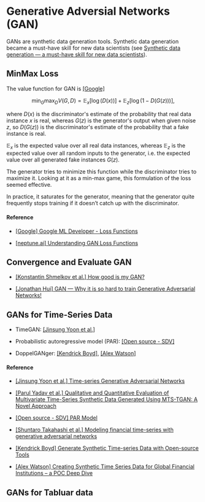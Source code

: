 # Generative Adversial Networks (GAN)

GANs are synthetic data generation tools. Synthetic data generation became a must-have skill for new data scientists (see [Synthetic data generation — a must-have skill for new data scientists](https://towardsdatascience.com/synthetic-data-generation-a-must-have-skill-for-new-data-scientists-915896c0c1ae)).



## MinMax Loss

The value function for GAN is [[Google]][Google ML Developer - Loss Functions]

$$\min_{G} \max_{D} V(G, D) = \mathbb{E}_x [ \log{\big( D(x) \big)} ] + \mathbb{E}_z[ \log{\big( 1-D(G(z)) \big)} ],$$

where $D(x)$ is the discriminator's estimate of the probability that real data instance $x$ is real, whereas $G(z)$ is the generator's output when given noise $z$, so $D(G(z))$ is the discriminator's estimate of the probability that a fake instance is real. 

$\mathbb{E}_x$ is the expected value over all real data instances, whereas $\mathbb{E}_z$ is the expected value over all random inputs to the generator, i.e. the expected value over all generated fake instances $G(z)$.

The generator tries to minimize this function while the discriminator tries to maximize it. Looking at it as a min-max game, this formulation of the loss seemed effective. 

In practice, it saturates for the generator, meaning that the generator quite frequently stops training if it doesn’t catch up with the discriminator.


#### Reference

* [Google ML Developer - Loss Functions]: https://developers.google.com/machine-learning/gan/loss
[[Google] Google ML Developer - Loss Functions](https://developers.google.com/machine-learning/gan/loss)

* [Understanding GAN Loss Functions]: https://neptune.ai/blog/gan-loss-functions
[[neptune.ai] Understanding GAN Loss Functions](https://neptune.ai/blog/gan-loss-functions)


## Convergence and Evaluate GAN



* [How good is my GAN?]: https://inria.hal.science/hal-01850447/document
[[Konstantin Shmelkov et al.] How good is my GAN?](https://inria.hal.science/hal-01850447/document)

* [GAN — Why it is so hard to train Generative Adversarial Networks!]: https://jonathan-hui.medium.com/gan-why-it-is-so-hard-to-train-generative-advisory-networks-819a86b3750b
[[Jonathan Hui] GAN — Why it is so hard to train Generative Adversarial Networks!](https://jonathan-hui.medium.com/gan-why-it-is-so-hard-to-train-generative-advisory-networks-819a86b3750b)








## GANs for Time-Series Data

* TimeGAN: [[Jinsung Yoon et al.]][Time-series Generative Adversarial Networks]

* Probabilistic autoregressive model (PAR): [[Open source - SDV]][PAR Model]

* DoppelGANger: [[Kendrick Boyd]][Generate Synthetic Time-series Data with Open-source Tools], [[Alex Watson]][Creating Synthetic Time Series Data for Global Financial Institutions – a POC Deep Dive]



#### Reference

* [Time-series Generative Adversarial Networks]: https://papers.nips.cc/paper_files/paper/2019/hash/c9efe5f26cd17ba6216bbe2a7d26d490-Abstract.html
[[Jinsung Yoon et al.] Time-series Generative Adversarial Networks](https://papers.nips.cc/paper_files/paper/2019/hash/c9efe5f26cd17ba6216bbe2a7d26d490-Abstract.html)


* [Qualitative and Quantitative Evaluation of Multivariate Time-Series Synthetic Data Generated Using MTS-TGAN: A Novel Approach]: https://www.mdpi.com/2076-3417/13/7/4136
[[Parul Yadav et al.] Qualitative and Quantitative Evaluation of Multivariate Time-Series Synthetic Data Generated Using MTS-TGAN: A Novel Approach](https://www.mdpi.com/2076-3417/13/7/4136)


* [PAR Model]: https://sdv.dev/SDV/user_guides/timeseries/par.html
[[Open source - SDV] PAR Model](https://sdv.dev/SDV/user_guides/timeseries/par.html)


* [Modeling financial time-series with generative adversarial networks]: https://www.sciencedirect.com/science/article/abs/pii/S0378437119307277?fr=RR-2&ref=pdf_download&rr=7c99aab42cfe9444
[[Shuntaro Takahashi et al.] Modeling financial time-series with generative adversarial networks](https://www.sciencedirect.com/science/article/abs/pii/S0378437119307277?fr=RR-2&ref=pdf_download&rr=7c99aab42cfe9444)


* [Generate Synthetic Time-series Data with Open-source Tools]: https://www.kdnuggets.com/2022/06/generate-synthetic-timeseries-data-opensource-tools.html
[[Kendrick Boyd] Generate Synthetic Time-series Data with Open-source Tools](https://www.kdnuggets.com/2022/06/generate-synthetic-timeseries-data-opensource-tools.html)


* [Creating Synthetic Time Series Data for Global Financial Institutions – a POC Deep Dive]: https://gretel.ai/blog/creating-synthetic-time-series-data-for-global-financial-institutions-a-poc-deep-dive
[[Alex Watson] Creating Synthetic Time Series Data for Global Financial Institutions – a POC Deep Dive](https://gretel.ai/blog/creating-synthetic-time-series-data-for-global-financial-institutions-a-poc-deep-dive)


## GANs for Tabluar data




